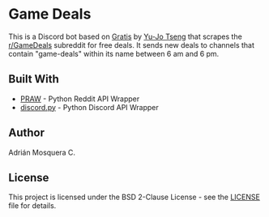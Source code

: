 # Game Deals

This is a Discord bot based on [Gratis](https://github.com/uro98/gratis) by [Yu-Jo Tseng](https://yujotseng.com/) that scrapes the [r/GameDeals](https://www.reddit.com/r/GameDeals/) subreddit for free deals. It sends new deals to channels that contain "game-deals" within its name between 6 am and 6 pm.

## Built With

* [PRAW](https://github.com/praw-dev/praw) - Python Reddit API Wrapper
* [discord.py](https://github.com/Rapptz/discord.py) - Python Discord API Wrapper

## Author

Adrián Mosquera C.

## License

This project is licensed under the BSD 2-Clause License - see the [LICENSE](LICENSE) file for details.
